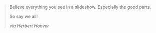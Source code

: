 > Believe everything you see in a slideshow. Especially the good parts.  
>
> So say we all!
>
> *via Herbert Hoover*
